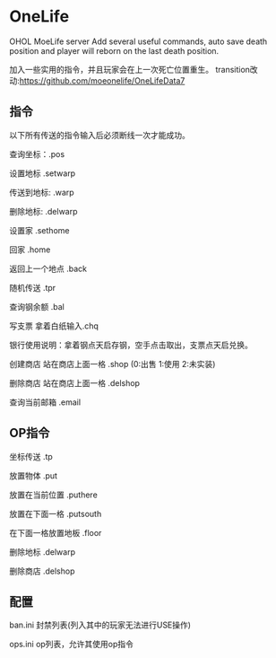 # OneLife
OHOL MoeLife server
Add several useful commands, auto save death position and player will reborn on the last death position.

加入一些实用的指令，并且玩家会在上一次死亡位置重生。
transition改动:https://github.com/moeonelife/OneLifeData7

## 指令
以下所有传送的指令输入后必须断线一次才能成功。

查询坐标：.pos

设置地标 .setwarp <warp>

传送到地标: .warp <warp>

删除地标: .delwarp <warp>

设置家 .sethome

回家 .home

返回上一个地点 .back

随机传送 .tpr

查询钢余额 .bal

写支票 拿着白纸输入.chq <number>

银行使用说明：拿着钢点天启存钢，空手点击取出，支票点天启兑换。

创建商店 站在商店上面一格 .shop <type>(0:出售 1:使用 2:未实装) <price>

删除商店 站在商店上面一格 .delshop

查询当前邮箱 .email

## OP指令
坐标传送 .tp <x> <y>
  
放置物体 .put <x> <y> <id>
  
放置在当前位置 .puthere <id>
  
放置在下面一格 .putsouth <id>
  
在下面一格放置地板 .floor <id>
  
删除地标 .delwarp <warp>
  
删除商店 .delshop

## 配置
ban.ini 封禁列表(列入其中的玩家无法进行USE操作)

ops.ini op列表，允许其使用op指令
